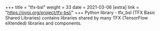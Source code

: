 +++
title = "tfx-bsl"
weight = 33
date = 2021-03-06
[extra]
link = "https://pypi.org/project/tfx-bsl/"
+++
Python library - tfx_bsl (TFX Basic Shared Libraries) contains libraries shared by many TFX (TensorFlow eXtended) libraries and components.

